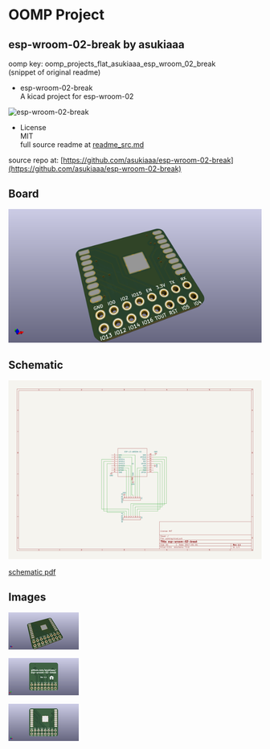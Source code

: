 # OOMP Project  
## esp-wroom-02-break  by asukiaaa  
  
oomp key: oomp_projects_flat_asukiaaa_esp_wroom_02_break  
(snippet of original readme)  
  
- esp-wroom-02-break  
A kicad project for esp-wroom-02  
  
![esp-wroom-02-break](/docs/board_front.png)  
  
- License  
MIT  
  full source readme at [readme_src.md](readme_src.md)  
  
source repo at: [https://github.com/asukiaaa/esp-wroom-02-break](https://github.com/asukiaaa/esp-wroom-02-break)  
## Board  
  
[![working_3d.png](working_3d_600.png)](working_3d.png)  
## Schematic  
  
[![working_schematic.png](working_schematic_600.png)](working_schematic.png)  
  
[schematic pdf](working_schematic.pdf)  
## Images  
  
[![working_3d.png](working_3d_140.png)](working_3d.png)  
  
[![working_3d_back.png](working_3d_back_140.png)](working_3d_back.png)  
  
[![working_3d_front.png](working_3d_front_140.png)](working_3d_front.png)  
